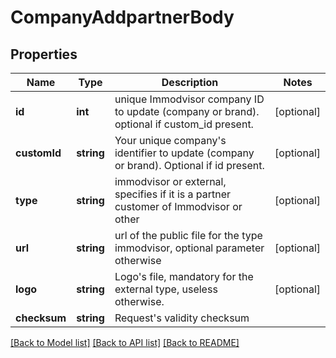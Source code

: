 # CompanyAddpartnerBody

## Properties
Name | Type | Description | Notes
------------ | ------------- | ------------- | -------------
**id** | **int** | unique Immodvisor company ID to update (company or brand). optional if custom_id present. | [optional] 
**customId** | **string** | Your unique company&#x27;s identifier to update (company or brand). Optional if id present. | [optional] 
**type** | **string** | immodvisor or external, specifies if it is a partner customer of Immodvisor or other | [optional] 
**url** | **string** | url of the public file for the type immodvisor, optional parameter otherwise | [optional] 
**logo** | **string** | Logo&#x27;s file, mandatory for the external type, useless otherwise. | [optional] 
**checksum** | **string** | Request&#x27;s validity checksum | 

[[Back to Model list]](../../README.md#documentation-for-models) [[Back to API list]](../../README.md#documentation-for-api-endpoints) [[Back to README]](../../README.md)

